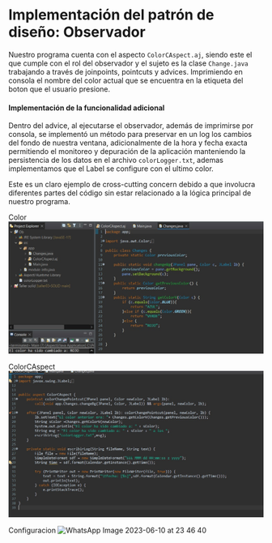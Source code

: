 # Implementación del patrón de diseño: Observador

Nuestro programa cuenta con el aspecto `ColorCAspect.aj`, siendo este el que cumple con el rol del observador y el sujeto es la clase `Change.java` trabajando a través de joinpoints, pointcuts y advices. Imprimiendo en consola el nombre del color actual que se encuentra en la etiqueta del boton que el usuario presione. 

#### Implementación de la funcionalidad adicional 

Dentro del advice, al ejecutarse el observador, además de imprimirse por consola, se implementó un método para preservar en un log los cambios del fondo de nuestra ventana, adicionalmente de la hora y fecha exacta permitiendo el monitoreo y depuración de la aplicación manteniendo la persistencia de los datos en el archivo `colorLogger.txt`, ademas implementamos que el Label se configure con el ultimo color.

Este es un claro ejemplo de cross-cutting concern debido a que involucra diferentes partes del código
sin estar relacionado a la lógica principal de nuestro programa.

Color
![Color](https://github.com/robtrivi/AspectsTarea01/blob/main/WhatsApp%20Image%202023-06-10%20at%2023.17.13.jpeg)

ColorCAspect
![ColorCAspect](https://github.com/robtrivi/AspectsTarea01/blob/main/WhatsApp%20Image%202023-06-10%20at%2023.18.11.jpeg)

Configuracion
![WhatsApp Image 2023-06-10 at 23 46 40](https://github.com/robtrivi/AspectsTarea01/assets/95447422/a917a1f6-6d53-4908-bcf8-dac916dc16b3)
